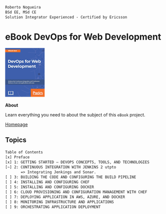 ```
Roberto Nogueira  
BSd EE, MSd CE
Solution Integrator Experienced - Certified by Ericsson
```
# eBook DevOps for Web Development

![ebook image](images/ebook.png)

**About**

Learn everything you need to about the subject of this `eBook` project.

[Homepage](https://ebook.com)

## Topics
```
Table of Contents
[x] Preface
[x] 1: GETTING STARTED – DEVOPS CONCEPTS, TOOLS, AND TECHNOLOGIES
[~] 2: CONTINUOUS INTEGRATION WITH JENKINS 2 utpto
       => Integrating Jenkings and Sonar.
[ ] 3: BUILDING THE CODE AND CONFIGURING THE BUILD PIPELINE
[ ] 4: INSTALLING AND CONFIGURING CHEF
[ ] 5: INSTALLING AND CONFIGURING DOCKER
[ ] 6: CLOUD PROVISIONING AND CONFIGURATION MANAGEMENT WITH CHEF
[ ] 7: DEPLOYING APPLICATION IN AWS, AZURE, AND DOCKER
[ ] 8: MONITORING INFRASTRUCTURE AND APPLICATIONS
[ ] 9: ORCHESTRATING APPLICATION DEPLOYMENT
```
